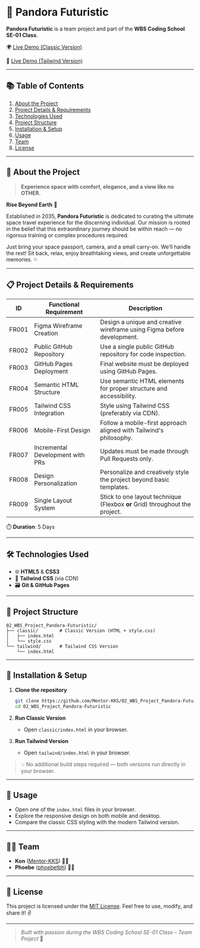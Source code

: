 # 🚀 Pandora Futuristic

**Pandora Futuristic** is a team project and part of the **WBS Coding School SE-01 Class**.

🌍 [Live Demo (Classic Version)](https://mentor-kks.github.io/02_WBS_Project_Pandora-Futuristic/classic/)

🎨 [Live Demo (Tailwind Version)](https://mentor-kks.github.io/02_WBS_Project_Pandora-Futuristic/tailwind/)

---

## 📚 Table of Contents

1. [About the Project](#about-the-project)
2. [Project Details & Requirements](#project-details--requirements)
3. [Technologies Used](#technologies-used)
4. [Project Structure](#project-structure)
5. [Installation & Setup](#installation--setup)
6. [Usage](#usage)
7. [Team](#team)
8. [License](#license)

---

## 🌌 About the Project

> **Experience space with comfort, elegance, and a view like no OTHER.**

**Rise Beyond Earth** 🚀

Established in 2035, **Pandora Futuristic** is dedicated to curating the ultimate space travel experience for the discerning individual. Our mission is rooted in the belief that this extraordinary journey should be within reach — no rigorous training or complex procedures required.

Just bring your space passport, camera, and a small carry-on. We’ll handle the rest! Sit back, relax, enjoy breathtaking views, and create unforgettable memories. ✨

---

## 📋 Project Details & Requirements

| ID    | Functional Requirement           | Description                                                                 |
| ----- | -------------------------------- | --------------------------------------------------------------------------- |
| FR001 | Figma Wireframe Creation         | Design a unique and creative wireframe using Figma before development.      |
| FR002 | Public GitHub Repository         | Use a single public GitHub repository for code inspection.                  |
| FR003 | GitHub Pages Deployment          | Final website must be deployed using GitHub Pages.                          |
| FR004 | Semantic HTML Structure          | Use semantic HTML elements for proper structure and accessibility.          |
| FR005 | Tailwind CSS Integration         | Style using Tailwind CSS (preferably via CDN).                              |
| FR006 | Mobile-First Design              | Follow a mobile-first approach aligned with Tailwind's philosophy.          |
| FR007 | Incremental Development with PRs | Updates must be made through Pull Requests only.                            |
| FR008 | Design Personalization           | Personalize and creatively style the project beyond basic templates.        |
| FR009 | Single Layout System             | Stick to one layout technique (Flexbox **or** Grid) throughout the project. |

⏱️ **Duration**: 5 Days

---

## 🛠️ Technologies Used

- 🌐 **HTML5** & **CSS3**
- 🎨 **Tailwind CSS** (via CDN)
- 🗃️ **Git & GitHub Pages**

---

## 📂 Project Structure

```
02_WBS_Project_Pandora-Futuristic/
├── classic/        # Classic Version (HTML + style.css)
│   ├── index.html
│   └── style.css
└── tailwind/       # Tailwind CSS Version
    └── index.html
```

---

## 🚀 Installation & Setup

1. **Clone the repository**

   ```bash
   git clone https://github.com/Mentor-KKS/02_WBS_Project_Pandora-Futuristic.git
   cd 02_WBS_Project_Pandora-Futuristic
   ```

2. **Run Classic Version**

   - Open `classic/index.html` in your browser.

3. **Run Tailwind Version**

   - Open `tailwind/index.html` in your browser.

> 💡 No additional build steps required — both versions run directly in your browser.

---

## 📱 Usage

- Open one of the `index.html` files in your browser.
- Explore the responsive design on both mobile and desktop.
- Compare the classic CSS styling with the modern Tailwind version.

---

## 👨‍💻 Team

- **Kon** ([Mentor-KKS](https://github.com/Mentor-KKS)) 🧑‍🚀
- **Phoebe** ([phoebetbh](https://github.com/phoebetbh)) 👩‍🚀

---

## 📄 License

This project is licensed under the [MIT License](LICENSE). Feel free to use, modify, and share it! ✌️

---

> _Built with passion during the WBS Coding School SE-01 Class – Team Project_ 🌠
